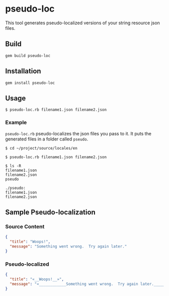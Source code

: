 # pseudo-loc

This tool generates pseudo-localized versions of your string resource json files.

## Build

```
gem build pseudo-loc
```

## Installation

```
gem install pseudo-loc
```

## Usage

```
$ pseudo-loc.rb filename1.json filename2.json 
```

### Example

`pseudo-loc.rb` pseudo-localizes the json files you pass to it. It puts the generated files in a folder called `pseudo`.

```
$ cd ~/project/source/locales/en

$ pseudo-loc.rb filename1.json filename2.json 

$ ls -R
filename1.json 
filename2.json 
pseudo

./pseudo:
filename1.json 
filename2.json 

```

## Sample Pseudo-localization

### Source Content

```json
{
  "title": "Woops!",
  "message": "Something went wrong.  Try again later."
}
```

### Pseudo-localized 

```json
{
  "title": "«__Woops!__»",
  "message": "«____________Something went wrong.  Try again later.____________»"
}
```

